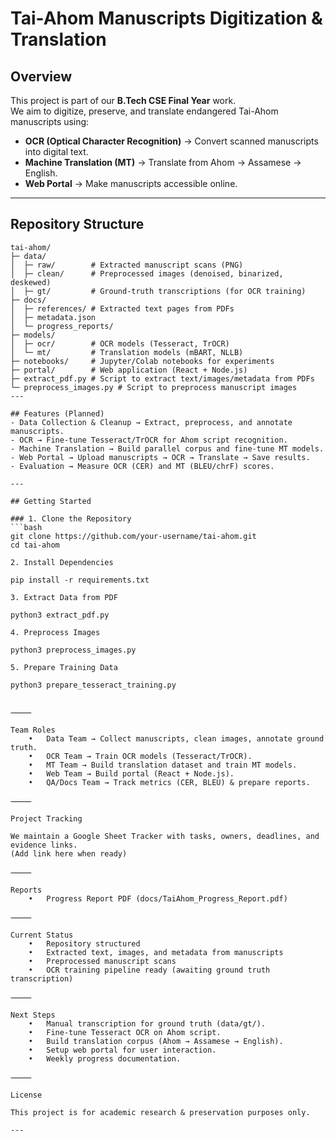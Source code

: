 # Tai-Ahom Manuscripts Digitization & Translation

## Overview
This project is part of our **B.Tech CSE Final Year** work.  
We aim to digitize, preserve, and translate endangered Tai-Ahom manuscripts using:

- **OCR (Optical Character Recognition)** → Convert scanned manuscripts into digital text.  
- **Machine Translation (MT)** → Translate from Ahom → Assamese → English.  
- **Web Portal** → Make manuscripts accessible online.  

---


## Repository Structure

```text
tai-ahom/
├─ data/
│  ├─ raw/        # Extracted manuscript scans (PNG)
│  ├─ clean/      # Preprocessed images (denoised, binarized, deskewed)
│  ├─ gt/         # Ground-truth transcriptions (for OCR training)
├─ docs/
│  ├─ references/ # Extracted text pages from PDFs
│  ├─ metadata.json
│  └─ progress_reports/
├─ models/
│  ├─ ocr/        # OCR models (Tesseract, TrOCR)
│  └─ mt/         # Translation models (mBART, NLLB)
├─ notebooks/     # Jupyter/Colab notebooks for experiments
├─ portal/        # Web application (React + Node.js)
├─ extract_pdf.py # Script to extract text/images/metadata from PDFs
└─ preprocess_images.py # Script to preprocess manuscript images
---

## Features (Planned)
- Data Collection & Cleanup → Extract, preprocess, and annotate manuscripts.  
- OCR → Fine-tune Tesseract/TrOCR for Ahom script recognition.  
- Machine Translation → Build parallel corpus and fine-tune MT models.  
- Web Portal → Upload manuscripts → OCR → Translate → Save results.  
- Evaluation → Measure OCR (CER) and MT (BLEU/chrF) scores.  

---

## Getting Started

### 1. Clone the Repository
```bash
git clone https://github.com/your-username/tai-ahom.git
cd tai-ahom

2. Install Dependencies

pip install -r requirements.txt

3. Extract Data from PDF

python3 extract_pdf.py

4. Preprocess Images

python3 preprocess_images.py

5. Prepare Training Data

python3 prepare_tesseract_training.py


⸻

Team Roles
	•	Data Team → Collect manuscripts, clean images, annotate ground truth.
	•	OCR Team → Train OCR models (Tesseract/TrOCR).
	•	MT Team → Build translation dataset and train MT models.
	•	Web Team → Build portal (React + Node.js).
	•	QA/Docs Team → Track metrics (CER, BLEU) & prepare reports.

⸻

Project Tracking

We maintain a Google Sheet Tracker with tasks, owners, deadlines, and evidence links.
(Add link here when ready)

⸻

Reports
	•	Progress Report PDF (docs/TaiAhom_Progress_Report.pdf)

⸻

Current Status
	•	Repository structured
	•	Extracted text, images, and metadata from manuscripts
	•	Preprocessed manuscript scans
	•	OCR training pipeline ready (awaiting ground truth transcription)

⸻

Next Steps
	•	Manual transcription for ground truth (data/gt/).
	•	Fine-tune Tesseract OCR on Ahom script.
	•	Build translation corpus (Ahom → Assamese → English).
	•	Setup web portal for user interaction.
	•	Weekly progress documentation.

⸻

License

This project is for academic research & preservation purposes only.

---
